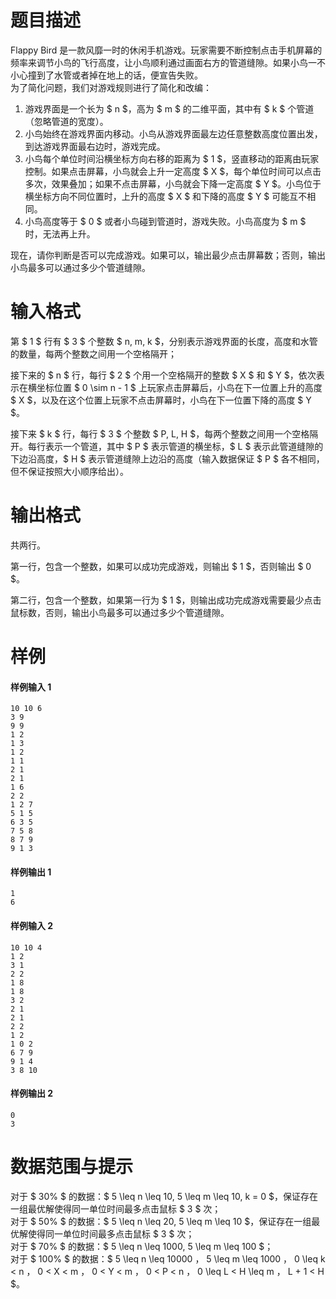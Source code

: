 
# 题目描述

Flappy Bird 是一款风靡一时的休闲手机游戏。玩家需要不断控制点击手机屏幕的频率来调节小鸟的飞行高度，让小鸟顺利通过画面右方的管道缝隙。如果小鸟一不小心撞到了水管或者掉在地上的话，便宣告失败。  
为了简化问题，我们对游戏规则进行了简化和改编：

1. 游戏界面是一个长为 $ n $，高为 $ m $ 的二维平面，其中有 $ k $ 个管道（忽略管道的宽度）。  
2. 小鸟始终在游戏界面内移动。小鸟从游戏界面最左边任意整数高度位置出发，到达游戏界面最右边时，游戏完成。
3. 小鸟每个单位时间沿横坐标方向右移的距离为 $ 1 $，竖直移动的距离由玩家控制。如果点击屏幕，小鸟就会上升一定高度 $ X $，每个单位时间可以点击多次，效果叠加；如果不点击屏幕，小鸟就会下降一定高度 $ Y $。小鸟位于横坐标方向不同位置时，上升的高度 $ X $ 和下降的高度 $ Y $ 可能互不相同。
4. 小鸟高度等于 $ 0 $ 或者小鸟碰到管道时，游戏失败。小鸟高度为 $ m $ 时，无法再上升。

现在，请你判断是否可以完成游戏。如果可以，输出最少点击屏幕数；否则，输出小鸟最多可以通过多少个管道缝隙。

# 输入格式

第 $ 1 $ 行有 $ 3 $ 个整数 $ n, m, k $，分别表示游戏界面的长度，高度和水管的数量，每两个整数之间用一个空格隔开；

接下来的 $ n $ 行，每行 $ 2 $ 个用一个空格隔开的整数 $ X $ 和 $ Y $，依次表示在横坐标位置 $ 0 \sim n - 1 $ 上玩家点击屏幕后，小鸟在下一位置上升的高度 $ X $，以及在这个位置上玩家不点击屏幕时，小鸟在下一位置下降的高度 $ Y $。

接下来 $ k $ 行，每行 $ 3 $ 个整数 $ P, L, H $，每两个整数之间用一个空格隔开。每行表示一个管道，其中 $ P $ 表示管道的横坐标，$ L $ 表示此管道缝隙的下边沿高度，$ H $ 表示管道缝隙上边沿的高度（输入数据保证 $ P $ 各不相同，但不保证按照大小顺序给出）。

# 输出格式

共两行。

第一行，包含一个整数，如果可以成功完成游戏，则输出 $ 1 $，否则输出 $ 0 $。

第二行，包含一个整数，如果第一行为 $ 1 $，则输出成功完成游戏需要最少点击鼠标数，否则，输出小鸟最多可以通过多少个管道缝隙。

# 样例

#### 样例输入 1
```plain
10 10 6
3 9
9 9
1 2
1 3
1 2
1 1
2 1
2 1
1 6
2 2
1 2 7
5 1 5
6 3 5
7 5 8
8 7 9
9 1 3
```

#### 样例输出 1
```plain
1
6
```

#### 样例输入 2
```plain
10 10 4
1 2
3 1
2 2
1 8
1 8
3 2
2 1
2 1
2 2
1 2
1 0 2
6 7 9
9 1 4
3 8 10
```

#### 样例输出 2
```plain
0
3
```

# 数据范围与提示

对于 $ 30\% $ 的数据：$ 5 \leq n \leq 10, 5 \leq m \leq 10, k = 0 $，保证存在一组最优解使得同一单位时间最多点击鼠标 $ 3 $ 次；  
对于 $ 50\% $ 的数据：$ 5 \leq n \leq 20, 5 \leq m \leq 10 $，保证存在一组最优解使得同一单位时间最多点击鼠标 $ 3 $ 次；  
对于 $ 70\% $ 的数据：$ 5 \leq n \leq 1000, 5 \leq m \leq 100 $；  
对于 $ 100\% $ 的数据：$ 5 \leq n \leq 10000 $，$ 5 \leq m \leq 1000 $，$ 0 \leq k < n $，$ 0 < X < m $，$ 0 < Y < m $，$ 0 < P < n $，$ 0 \leq L < H \leq m $，$ L + 1 < H $。

